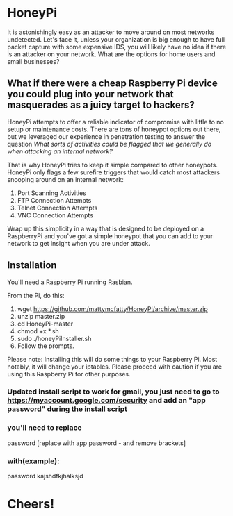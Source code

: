 # HoneyPi

It is astonishingly easy as an attacker to move around on most networks undetected. Let's face it, unless your organization is big enough to have full packet capture with some expensive IDS, you will likely have no idea if there is an attacker on your network. What are the options for home users and small businesses? 

## What if there were a cheap Raspberry Pi device you could plug into your network that masquerades as a juicy target to hackers? 

HoneyPi attempts to offer a reliable indicator of compromise with little to no setup or maintenance costs. There are tons of honeypot options out there, but we leveraged our experience in penetration testing to answer the question *What sorts of activities could be flagged that we generally do when attacking an internal network?*

That is why HoneyPi tries to keep it simple compared to other honeypots. HoneyPi only flags a few surefire triggers that would catch most attackers snooping around on an internal network:
 1. Port Scanning Activities
 2. FTP Connection Attempts
 3. Telnet Connection Attempts
 4. VNC Connection Attempts

Wrap up this simplicity in a way that is designed to be deployed on a RaspberryPi and you've got a simple honeypot that you can add to your network to get insight when you are under attack.

## Installation

You'll need a Raspberry Pi running Rasbian.

From the Pi, do this:
 1. wget https://github.com/mattymcfatty/HoneyPi/archive/master.zip
 2. unzip master.zip
 3. cd HoneyPi-master
 4. chmod +x *.sh
 4. sudo ./honeyPiInstaller.sh
 5. Follow the prompts.
 
Please note: Installing this will do some things to your Raspberry Pi. Most notably, it will change your iptables. Please proceed with caution if you are using this Raspberry Pi for other purposes.


### Updated install script to work for gmail, you just need to go to https://myaccount.google.com/security and add an "app password" during the install script 
### you'll need to replace
password [replace with app password - and remove brackets]
### with(example):
password kajshdfkjhalksjd 


# Cheers!
